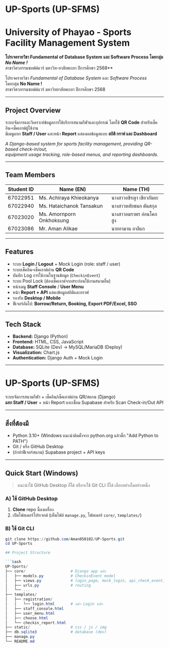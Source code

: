 # UP-Sports (UP-SFMS)
**University of Phayao - Sports Facility Management System**
=======
**โปรเจครายวิชา Fundamental of Database System และ Software Process โดยกลุ่ม *No Name !***  
สาขาวิศวกรรมซอฟต์แวร์ มหาวิท-ยาลัยพะเยา ปีการศึกษา 2568**


โปรเจครายวิชา _Fundamental of Database System_ และ _Software Process_  
โดยกลุ่ม **No Name !**  
สาขาวิศวกรรมซอฟต์แวร์ มหาวิทยาลัยพะเยา ปีการศึกษา 2568

---

## Project Overview

ระบบจัดการและวิเคราะห์ข้อมูลการใช้บริการสนามกีฬาและอุปกรณ์ โดยใช้ **QR Code** สำหรับเช็คอิน–เช็คเอาต์ผู้ใช้งาน  
มีเมนูแยก **Staff / User** และหน้า **Report** แสดงผลข้อมูลแบบ **สถิติ กราฟ และ Dashboard**

_A Django-based system for sports facility management, providing QR-based check-in/out,  
equipment usage tracking, role-based menus, and reporting dashboards._

---

## Team Members

| Student ID | Name (EN)                | Name (TH)               |
| ---------- | ------------------------ | ----------------------- |
| 67022951   | Ms. Achiraya Khieokanya  | นางสาวอชิรญา เขียวกันยะ |
| 67022940   | Ms. Hataichanok Tansakun | นางสาวหทัยชนก ตันสกุล   |
| 67023020   | Ms. Amornporn Onkhoksung | นางสาวอมราพร อ่อนโคกสูง |
| 67023086   | Mr. Aman Alikae          | นายอามาน อาลีแก         |

---

## Features

- ระบบ **Login / Logout** + Mock Login (role: staff / user)
- ระบบเช็คอิน–เช็คเอาต์ผ่าน **QR Code**
- บันทึก Log การใช้งานในฐานข้อมูล (`CheckinEvent`)
- ระบบ Pool Lock (ต้องเช็คเอาต์จากสระก่อนใช้งานสนามอื่น)
- หน้าเมนู **Staff Console** / **User Menu**
- หน้า **Report + API** แสดงข้อมูลสถิติและกราฟ
- รองรับ **Desktop / Mobile**
- ฟีเจอร์ถัดไป: **Borrow/Return, Booking, Export PDF/Excel, SSO**

---

## Tech Stack

- **Backend:** Django (Python)
- **Frontend:** HTML, CSS, JavaScript
- **Database:** SQLite (Dev) → MySQL/MariaDB (Deploy)
- **Visualization:** Chart.js
- **Authentication:** Django Auth + Mock Login

---

# UP-Sports (UP-SFMS)

ระบบจัดการสนามกีฬา + เช็คอิน/เช็คเอาต์ผ่าน QR/สแกน (Django)  
**แยก Staff / User** + หน้า Report และเชื่อม Supabase สำหรับ Scan Check-in/Out API

---

## สิ่งที่ต้องมี
- Python 3.10+ (Windows แนะนำติดตั้งจาก python.org แล้วติ๊ก "Add Python to PATH")
- Git / หรือ GitHub Desktop
- (ถ้าทำฟีเจอร์สแกน) Supabase project + API keys

---

## Quick Start (Windows)

> แนะนำใช้ GitHub Desktop ก็ได้ หรือจะใช้ Git CLI ก็ได้ เลือกอย่างใดอย่างหนึ่ง

### A) ใช้ GitHub Desktop
1) **Clone** repo นี้ลงเครื่อง
2) เปิดโฟลเดอร์โปรเจกต์ (เห็นไฟล์ `manage.py`, โฟลเดอร์ `core/`, `templates/`)

### B) ใช้ Git CLI
```powershell
git clone https://github.com/Aman050102/UP-Sports.git
cd UP-Sports

## Project Structure

```bash
UP-Sports/
├── core/                    # Django app หลัก
│   ├── models.py            # CheckinEvent model
│   ├── views.py             # login_page, mock_login, api_check_event, api_checkins, ...
│   ├── urls.py              # routing
│   └── ...
├── templates/
│   ├── registration/
│   │   └── login.html       # หน้า Login หลัก
│   ├── staff_console.html
│   ├── user_menu.html
│   ├── choose.html
│   └── checkin_report.html
├── static/                  # css / js / img
├── db.sqlite3               # database (dev)
├── manage.py
└── README.md
```
